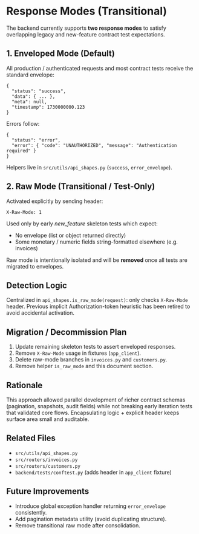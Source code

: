 # Response Modes (Transitional)

The backend currently supports **two response modes** to satisfy overlapping legacy and new-feature contract test expectations.

## 1. Enveloped Mode (Default)

All production / authenticated requests and most contract tests receive the standard envelope:

```
{
  "status": "success",
  "data": { ... },
  "meta": null,
  "timestamp": 1730000000.123
}
```

Errors follow:

```
{
  "status": "error",
  "error": { "code": "UNAUTHORIZED", "message": "Authentication required" }
}
```

Helpers live in `src/utils/api_shapes.py` (`success`, `error_envelope`).

## 2. Raw Mode (Transitional / Test-Only)

Activated explicitly by sending header:

```
X-Raw-Mode: 1
```

Used only by early _new_feature_ skeleton tests which expect:

- No envelope (list or object returned directly)
- Some monetary / numeric fields string-formatted elsewhere (e.g. invoices)

Raw mode is intentionally isolated and will be **removed** once all tests are migrated to envelopes.

## Detection Logic

Centralized in `api_shapes.is_raw_mode(request)`: only checks `X-Raw-Mode` header. Previous implicit Authorization-token heuristic has been retired to avoid accidental activation.

## Migration / Decommission Plan

1. Update remaining skeleton tests to assert enveloped responses.
2. Remove `X-Raw-Mode` usage in fixtures (`app_client`).
3. Delete raw-mode branches in `invoices.py` and `customers.py`.
4. Remove helper `is_raw_mode` and this document section.

## Rationale

This approach allowed parallel development of richer contract schemas (pagination, snapshots, audit fields) while not breaking early iteration tests that validated core flows. Encapsulating logic + explicit header keeps surface area small and auditable.

## Related Files

- `src/utils/api_shapes.py`
- `src/routers/invoices.py`
- `src/routers/customers.py`
- `backend/tests/conftest.py` (adds header in `app_client` fixture)

## Future Improvements

- Introduce global exception handler returning `error_envelope` consistently.
- Add pagination metadata utility (avoid duplicating structure).
- Remove transitional raw mode after consolidation.
